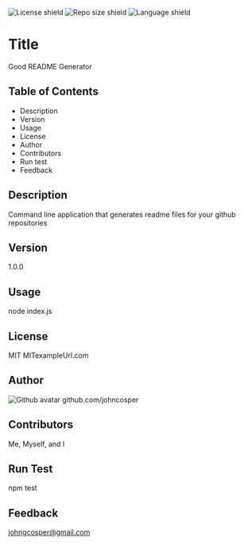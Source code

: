 
![License shield](https://img.shields.io/github/license/johncosper/07-homework-assignment?style=plastic) ![Repo size shield](https://img.shields.io/github/repo-size/johncosper/07-homework-assignment?style=plastic) ![Language shield](https://img.shields.io/github/languages/top/johncosper/07-homework-assignment?style=plastic)

# Title
Good README Generator

## Table of Contents
*   Description
*   Version
*   Usage
*   License
*   Author
*   Contributors
*   Run test
*   Feedback

## Description
Command line application that generates readme files for your github repositories

## Version
1.0.0

## Usage
node index.js

## License
MIT
MITexampleUrl.com

## Author
![Github avatar](https://github.com/johncosper.png?size=40) github.com/johncosper

## Contributors
Me, Myself, and I

## Run Test
npm test

## Feedback
<johngcosper@gmail.com>
